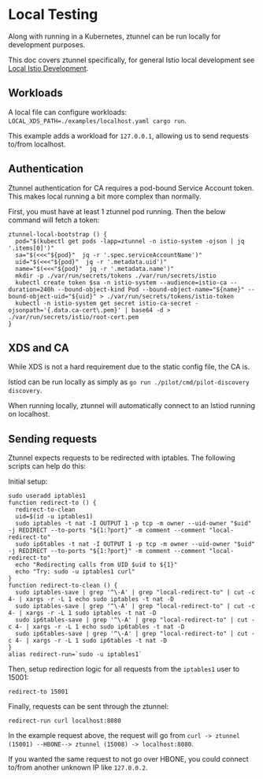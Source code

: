 # Local Testing

Along with running in a Kubernetes, ztunnel can be run locally for development purposes.

This doc covers ztunnel specifically, for general Istio local development see [Local Istio Development](https://github.com/howardjohn/local-istio-development).

## Workloads

A local file can configure workloads: `LOCAL_XDS_PATH=./examples/localhost.yaml cargo run`.

This example adds a workload for `127.0.0.1`, allowing us to send requests to/from localhost.

## Authentication

Ztunnel authentication for CA requires a pod-bound Service Account token. This makes local running a
bit more complex than normally.

First, you must have at least 1 ztunnel pod running. Then the below command will fetch a token:

```shell
ztunnel-local-bootstrap () {
  pod="$(kubectl get pods -lapp=ztunnel -n istio-system -ojson | jq '.items[0]')"
  sa="$(<<<"${pod}"  jq -r '.spec.serviceAccountName')"
  uid="$(<<<"${pod}"  jq -r '.metadata.uid')"
  name="$(<<<"${pod}"  jq -r '.metadata.name')"
  mkdir -p ./var/run/secrets/tokens ./var/run/secrets/istio
  kubectl create token $sa -n istio-system --audience=istio-ca --duration=240h --bound-object-kind Pod --bound-object-name="${name}" --bound-object-uid="${uid}" > ./var/run/secrets/tokens/istio-token
  kubectl -n istio-system get secret istio-ca-secret -ojsonpath='{.data.ca-cert\.pem}' | base64 -d > ./var/run/secrets/istio/root-cert.pem
}
```

## XDS and CA

While XDS is not a hard requirement due to the static config file, the CA is.

Istiod can be run locally as simply as `go run ./pilot/cmd/pilot-discovery discovery`.

When running locally, ztunnel will automatically connect to an Istiod running on localhost.

## Sending requests

Ztunnel expects requests to be redirected with iptables. The following scripts can help do this:

Initial setup:

```shell
sudo useradd iptables1
function redirect-to () {
  redirect-to-clean
  uid=$(id -u iptables1)
  sudo iptables -t nat -I OUTPUT 1 -p tcp -m owner --uid-owner "$uid" -j REDIRECT --to-ports "${1:?port}" -m comment --comment "local-redirect-to"
  sudo ip6tables -t nat -I OUTPUT 1 -p tcp -m owner --uid-owner "$uid" -j REDIRECT --to-ports "${1:?port}" -m comment --comment "local-redirect-to"
  echo "Redirecting calls from UID $uid to ${1}"
  echo "Try: sudo -u iptables1 curl"
}
function redirect-to-clean () {
  sudo iptables-save | grep '^\-A' | grep "local-redirect-to" | cut -c 4- | xargs -r -L 1 echo sudo iptables -t nat -D
  sudo iptables-save | grep '^\-A' | grep "local-redirect-to" | cut -c 4- | xargs -r -L 1 sudo iptables -t nat -D
  sudo ip6tables-save | grep '^\-A' | grep "local-redirect-to" | cut -c 4- | xargs -r -L 1 echo sudo ip6tables -t nat -D
  sudo ip6tables-save | grep '^\-A' | grep "local-redirect-to" | cut -c 4- | xargs -r -L 1 sudo ip6tables -t nat -D
}
alias redirect-run=`sudo -u iptables1`
```

Then, setup redirection logic for all requests from the `iptables1` user to 15001:

```shell
redirect-to 15001
```

Finally, requests can be sent through the ztunnel:

```shell
redirect-run curl localhost:8080
```

In the example request above, the request will go from `curl -> ztunnel (15001) --HBONE--> ztunnel (15008) -> localhost:8080`.

If you wanted the same request to not go over HBONE, you could connect to/from another unknown IP like `127.0.0.2`.
